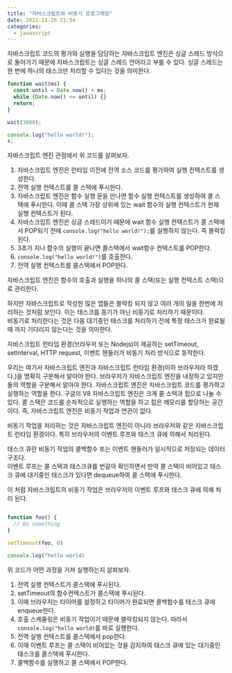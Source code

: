 ```yaml
---
title: "자바스크립트와 비동기 프로그래밍"
date: 2022-11-26 21:54
categories:
  - javascript
---
```


자바스크립트 코드의 평가와 실행을 담당하는 자바스크립트 엔진은 싱글 스레드 방식으로 돌아가기 때문에 자바스크립트는 싱글 스레드 언어라고 부를 수 있다. 싱글 스레드는 한 번에 하나의 태스크만 처리할 수 있다는 것을 의미한다.

```js
function wait(ms) {
  const until = Date.now() + ms;
  while (Date.now() <= until) {}
  return;
}

wait(3000);

console.log("hello world!");
s;
```

자바스크립트 엔진 관점에서 위 코드를 살펴보자.

1. 자바스크립트 엔진은 런타임 이전에 전역 소스 코드를 평가하여 실행 컨텍스트를 생성한다.
2. 전역 실행 컨텍스트를 콜 스택에 푸시한다.
3. 자바스크립트 엔진은 함수 실행 문을 만나면 함수 실행 컨텍스트를 생성하여 콜 스택에 푸시한다. 이때 콜 스택 가장 상위에 있는 wait 함수의 실행 컨텍스트가 현재 실행 컨텍스트가 된다.
4. 자바스크립트 엔진은 싱글 스레드이기 때문에 wait 함수 실행 컨텍스트가 콜 스택에서 POP되기 전에 `console.log("hello world!");`를 실행하지 않는다. 즉 블락킹 된다.
5. 3초가 지나 함수의 실행이 끝나면 콜스택에서 wait함수 컨텍스트를 POP한다.
6. `console.log("hello world!")`를 호출한다.
7. 전역 실행 컨텍스트를 콜스택에서 POP한다.

자바스크립트 엔진은 함수의 호출과 실행을 하나의 콜 스택(또는 실행 컨텍스트 스택)으로 관리한다.

하지만 자바스크립트로 작성한 많은 앱들은 블락킹 되지 않고 여러 개의 일을 한번에 처리하는 것처럼 보인다. 이는 태스크를 동기가 아닌 비동기로 처리하기 때문이다.  
비동기로 처리한다는 것은 다음 대기중인 태스크를 처리하기 전에 특정 태스크가 완료될 때 까지 기다리지 않는다는 것을 의미한다.

자바스크립트 런타임 환경(브라우저 또는 Nodejs)이 제공하는 setTimeout, setInterval, HTTP request, 이벤트 헨들러가 비동기 처리 방식으로 동작한다.

우리는 여기서 자바스크립트 엔진과 자바스크립트 런타임 환경(이하 브라우저라 하겠다.)을 명확히 구분해서 알아야 한다. 브라우저가 자바스크립트 엔진을 내장하고 있지만 둘의 역할을 구분해서 알아야 한다.
자바스크립트 엔진은 자바스크립트 코드를 평가하고 실행하는 역할을 한다. 구글의 V8 자바스크립트 엔진은 크게 콜 스택과 힙으로 나눌 수 있다. 콜 스택은 코드를 순차적으로 실행하는 역할을 하고 힙은 메모리를 할당하는 공간이다. 즉, 자바스크립트 엔진은 비동기 작업과 연관이 없다.

비동기 작업을 처리하는 것은 자바스크립트 엔진이 아니라 브라우저와 같은 자바스크립트 런타임 환경이다. 특히 브라우저의 이벤트 루프와 태스크 큐에 의해서 처리된다.

태스크 큐란 비동기 작업의 콜백함수 또는 이벤트 헨들러가 일시적으로 저장되는 데이터 구조다.  
이벤트 루프는 콜 스택과 태스크큐를 번갈아 확인하면서 만약 콜 스택이 비어있고 태스크 큐에 대기중인 태스크가 있다면 dequeue하여 콜 스택에 푸시한다.

이 처럼 자바스크립트의 비동기 작업은 브라우저의 이벤트 루프와 태스크 큐에 의해 처리 된다.

```js

function foo() {
  // Do something
}

setTimeout(foo, 0)

console.log("hello world)

```

위 코드가 어떤 과정을 거쳐 실행하는지 살펴보자.

1. 전역 실행 컨텍스트가 콜스택에 푸시된다.
2. setTimeout의 함수컨텍스트가 콜스택에 푸시된다.
3. 이때 브라우저는 타이머를 설정하고 타이머가 완료되면 콜백함수를 태스크 큐에 enqueue한다.
4. 호출 스케줄링은 비동기 작업이기 때문에 블락킹되지 않는다. 따라서 `console.log("hello world)`를 바로 실행한다.
5. 전역 실행 컨텍스트를 콜스택에서 pop한다.
6. 이때 이벤트 루프는 콜 스택이 비어있는 것을 감지하여 태스크 큐에 있는 대기중인 태스크를 콜스텍에 푸시한다.
7. 콜백함수를 실행하고 콜 스택에서 POP한다.
